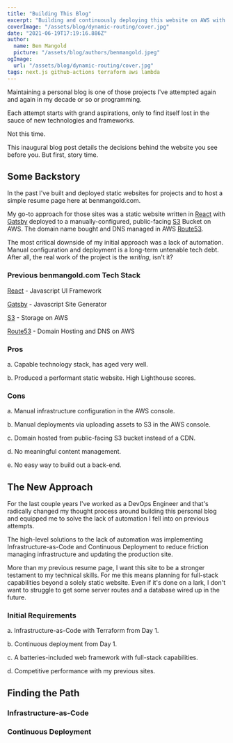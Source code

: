 ```yaml
---
title: "Building This Blog"
excerpt: "Building and continuously deploying this website on AWS with Next.js, Terraform and GitHub Actions."
coverImage: "/assets/blog/dynamic-routing/cover.jpg"
date: "2021-06-19T17:19:16.886Z"
author:
  name: Ben Mangold
  picture: "/assets/blog/authors/benmangold.jpeg"
ogImage:
  url: "/assets/blog/dynamic-routing/cover.jpg"
tags: next.js github-actions terraform aws lambda
---
```


Maintaining a personal blog is one of those projects I've attempted again and again in my decade or so or programming.

Each attempt starts with grand aspirations, only to find itself lost in the sauce of new technologies and frameworks.

Not this time.

This inaugural blog post details the decisions behind the website you see before you. But first, story time.

## Some Backstory

In the past I've built and deployed static websites for projects and to host a simple resume page here at benmangold.com.

My go-to approach for those sites was a static website written in [React](https://reactjs.org/) with [Gatsby](https://www.gatsbyjs.com/) deployed to a manually-configured, public-facing [S3](https://aws.amazon.com/s3/) Bucket on AWS. The domain name bought and DNS managed in AWS [Route53](https://aws.amazon.com/route53/).

The most critical downside of my initial approach was a lack of automation. Manual configuration and deployment is a long-term untenable tech debt. After all, the real work of the project is the _writing_, isn't it?

### Previous benmangold.com Tech Stack

[React](https://reactjs.org/) - Javascript UI Framework

[Gatsby](https://www.gatsbyjs.com/) - Javascript Site Generator

[S3](https://aws.amazon.com/s3/) - Storage on AWS

[Route53](https://aws.amazon.com/route53/) - Domain Hosting and DNS on AWS

### Pros

a. Capable technology stack, has aged very well.

b. Produced a performant static website. High Lighthouse scores.

### Cons

a. Manual infrastructure configuration in the AWS console.

b. Manual deployments via uploading assets to S3 in the AWS console.

c. Domain hosted from public-facing S3 bucket instead of a CDN.

d. No meaningful content management.

e. No easy way to build out a back-end.

## The New Approach

For the last couple years I've worked as a DevOps Engineer and that's radically changed my thought process around building this personal blog and equipped me to solve the lack of automation I fell into on previous attempts.

The high-level solutions to the lack of automation was implementing Infrastructure-as-Code and Continuous Deployment to reduce friction managing infrastructure and updating the production site.

More than my previous resume page, I want this site to be a stronger testament to my technical skills. For me this means planning for full-stack capabilities beyond a solely static website. Even if it's done on a lark, I don't want to struggle to get some server routes and a database wired up in the future.

### Initial Requirements

a. Infrastructure-as-Code with Terraform from Day 1.

b. Continuous deployment from Day 1.

c. A batteries-included web framework with full-stack capabilities.

d. Competitive performance with my previous sites.

## Finding the Path

### Infrastructure-as-Code

### Continuous Deployment
